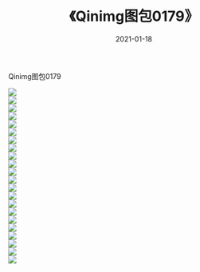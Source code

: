 ﻿---
layout: post
title:  《Qinimg图包0179》
date:   2021-01-18
img: http://imgx.orgx.ga/Qinimg图包/Qinimg图包0179/000.jpg
categories: [美女, 清纯, 唯美]
---

Qinimg图包0179

 ![](http://imgx.orgx.ga/Qinimg图包/Qinimg图包0179/001.jpg) <br>![](http://imgx.orgx.ga/Qinimg图包/Qinimg图包0179/002.jpg) <br>![](http://imgx.orgx.ga/Qinimg图包/Qinimg图包0179/003.jpg) <br>![](http://imgx.orgx.ga/Qinimg图包/Qinimg图包0179/004.jpg) <br>![](http://imgx.orgx.ga/Qinimg图包/Qinimg图包0179/005.jpg) <br>![](http://imgx.orgx.ga/Qinimg图包/Qinimg图包0179/006.jpg) <br>![](http://imgx.orgx.ga/Qinimg图包/Qinimg图包0179/007.jpg) <br>![](http://imgx.orgx.ga/Qinimg图包/Qinimg图包0179/008.jpg) <br>![](http://imgx.orgx.ga/Qinimg图包/Qinimg图包0179/009.jpg) <br>![](http://imgx.orgx.ga/Qinimg图包/Qinimg图包0179/010.jpg) <br>![](http://imgx.orgx.ga/Qinimg图包/Qinimg图包0179/011.jpg) <br>![](http://imgx.orgx.ga/Qinimg图包/Qinimg图包0179/012.jpg) <br>![](http://imgx.orgx.ga/Qinimg图包/Qinimg图包0179/013.jpg) <br>![](http://imgx.orgx.ga/Qinimg图包/Qinimg图包0179/014.jpg) <br>![](http://imgx.orgx.ga/Qinimg图包/Qinimg图包0179/015.jpg) <br>![](http://imgx.orgx.ga/Qinimg图包/Qinimg图包0179/016.jpg) <br>![](http://imgx.orgx.ga/Qinimg图包/Qinimg图包0179/017.jpg) <br>![](http://imgx.orgx.ga/Qinimg图包/Qinimg图包0179/018.jpg) <br>![](http://imgx.orgx.ga/Qinimg图包/Qinimg图包0179/019.jpg) <br>![](http://imgx.orgx.ga/Qinimg图包/Qinimg图包0179/020.jpg) <br>![](http://imgx.orgx.ga/Qinimg图包/Qinimg图包0179/021.jpg) <br>![](http://imgx.orgx.ga/Qinimg图包/Qinimg图包0179/022.jpg) <br>